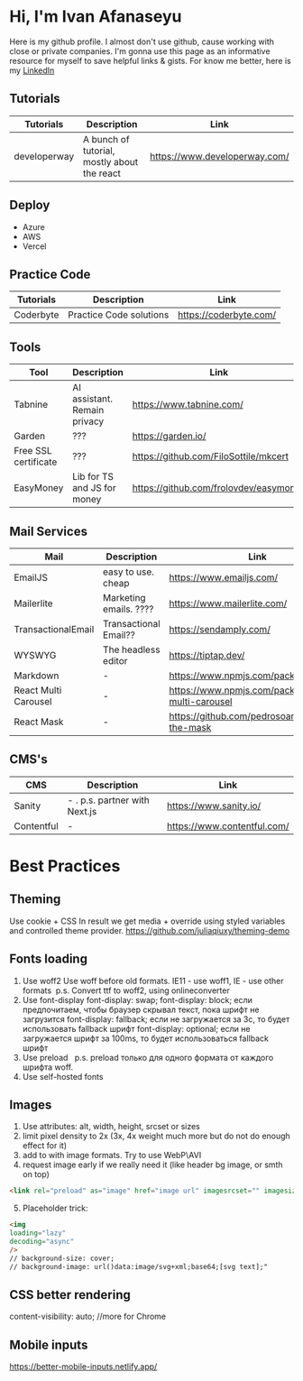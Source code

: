 # Hi, I'm Ivan Afanaseyu
Here is my github profile. I almost don't use github, cause working with close or private companies.
I'm gonna use this page as an informative resource for myself to save helpful links & gists.
For know me better, here is my [LinkedIn](https://www.linkedin.com/in/ivanafanasyev/)

## Tutorials
| Tutorials | Description | Link |
| --- | --- | --- |
| developerway | A bunch of tutorial, mostly about the react | https://www.developerway.com/ |


## Deploy
- Azure
- AWS
- Vercel

## Practice Code
| Tutorials | Description | Link |
| --- | --- | --- |
| Coderbyte | Practice Code solutions | https://coderbyte.com/ |

## Tools
| Tool | Description | Link |
| --- | --- | --- |
| Tabnine | AI assistant. Remain privacy | https://www.tabnine.com/ |
| Garden | ??? | https://garden.io/ |
| Free SSL certificate | ??? | https://github.com/FiloSottile/mkcert |
| EasyMoney | Lib for TS and JS for money | https://github.com/frolovdev/easymoney |


## Mail Services
| Mail | Description | Link |
| --- | --- | --- |
| EmailJS | easy to use. cheap | https://www.emailjs.com/ |
| Mailerlite | Marketing emails. ???? | https://www.mailerlite.com/ |
| TransactionalEmail | Transactional Email?? | https://sendamply.com/ |
| WYSWYG | The headless editor | https://tiptap.dev/ |
| Markdown | - | https://www.npmjs.com/package/marked | 
| React Multi Carousel | - | https://www.npmjs.com/package/react-multi-carousel |
| React Mask | - | https://github.com/pedrosoares/react-the-mask |

## CMS's
| CMS | Description | Link |
| --- | --- | --- |
| Sanity | - . p.s. partner with Next.js | https://www.sanity.io/ |
| Contentful | - | https://www.contentful.com/ |



# Best Practices
## Theming
Use cookie + CSS
In result we get media + override using styled variables and controlled theme provider.
https://github.com/juliaqiuxy/theming-demo

## Fonts loading
1. Use woff2 Use woff before old formats. IE11 - use woff1, IE - use other formats  p.s. Convert ttf to woff2, using onlineconverter 
2. Use font-display font-display: swap; font-display: block; если предпочитаем, чтобы браузер скрывал текст, пока шрифт не загрузится font-display: fallback; если не загружается за 3с, то будет использовать fallback шрифт font-display: optional; если не загружается шрифт за 100ms, то будет использоваться fallback шрифт 
3. Use preload <link rel=“preload” href=“…” as=“font” type=“font/woff2” crossorigin />  p.s. preload только для одного формата от каждого шрифта woff. 
4. Use self-hosted fonts

## Images
1. Use attributes: alt, width, height, srcset or sizes
2. limit pixel density to 2x (3x, 4x weight much more but do not do enough effect for it)
3. add <source> to <picture> with image formats. Try to use WebP\AVI
4. request image early if we really need it (like header bg image, or smth on top)
```html
<link rel="preload" as="image" href="image url" imagesrcset="" imagesizes="" />
```
5. Placeholder trick:
```html
<img
loading="lazy"
decoding="async"
/>
// background-size: cover;
// background-image: url()data:image/svg+xml;base64;[svg text];"
```

## CSS better rendering
content-visibility: auto; //more for Chrome   

## Mobile inputs
https://better-mobile-inputs.netlify.app/
